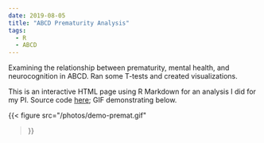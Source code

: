 ```yaml
---
date: 2019-08-05
title: "ABCD Prematurity Analysis"
tags:
  - R
  - ABCD
---
```


Examining the relationship between prematurity, mental health, and neurocognition in ABCD. Ran some T-tests and created visualizations.

This is an interactive HTML page using R Markdown for an analysis I did for my PI. Source code [here](https://github.com/nguyenhphilip/interactive_analysis_prem); GIF demonstrating below.

{{< figure src="/photos/demo-premat.gif"
>}}
